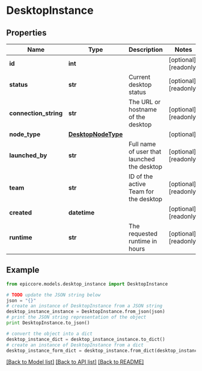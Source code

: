 # DesktopInstance


## Properties

Name | Type | Description | Notes
------------ | ------------- | ------------- | -------------
**id** | **int** |  | [optional] [readonly] 
**status** | **str** | Current desktop status | [optional] [readonly] 
**connection_string** | **str** | The URL or hostname of the desktop | [optional] [readonly] 
**node_type** | [**DesktopNodeType**](DesktopNodeType.md) |  | [optional] 
**launched_by** | **str** | Full name of user that launched the desktop | [optional] [readonly] 
**team** | **str** | ID of the active Team for the desktop | [optional] [readonly] 
**created** | **datetime** |  | [optional] [readonly] 
**runtime** | **str** | The requested runtime in hours | [optional] [readonly] 

## Example

```python
from epiccore.models.desktop_instance import DesktopInstance

# TODO update the JSON string below
json = "{}"
# create an instance of DesktopInstance from a JSON string
desktop_instance_instance = DesktopInstance.from_json(json)
# print the JSON string representation of the object
print DesktopInstance.to_json()

# convert the object into a dict
desktop_instance_dict = desktop_instance_instance.to_dict()
# create an instance of DesktopInstance from a dict
desktop_instance_form_dict = desktop_instance.from_dict(desktop_instance_dict)
```
[[Back to Model list]](../README.md#documentation-for-models) [[Back to API list]](../README.md#documentation-for-api-endpoints) [[Back to README]](../README.md)


